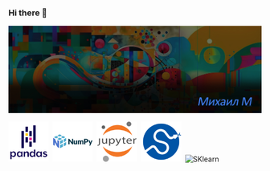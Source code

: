 ### Hi there 👋
[![Mikhail's GitHub Banner](./header.jpg)](https://stepik.org/users/489738589/profile)

<!--
**maryginm/maryginm** is a ✨ _special_ ✨ repository because its `README.md` (this file) appears on your GitHub profile.

Here are some ideas to get you started:

- 🔭 I’m currently working on ...
- 🌱 I’m currently learning ...
- 👯 I’m looking to collaborate on ...
- 🤔 I’m looking for help with ...
- 💬 Ask me about ...
- 📫 How to reach me: ...
- 😄 Pronouns: ...
- ⚡ Fun fact: ...
-->
<div>
  <img src='https://github.com/devicons/devicon/blob/55609aa5bd817ff167afce0d965585c92040787a/icons/pandas/pandas-original-wordmark.svg' title="Pandas" alt="Pandas" width="80" height="80"/>&nbsp;
<img src='https://github.com/devicons/devicon/blob/55609aa5bd817ff167afce0d965585c92040787a/icons/numpy/numpy-original-wordmark.svg'
title="Numpy" alt="Numpy" width="80" height="80"/>&nbsp;
<img src='https://github.com/devicons/devicon/blob/55609aa5bd817ff167afce0d965585c92040787a/icons/jupyter/jupyter-original-wordmark.svg'
title="Jupyter" alt="Jupyter" width="80" height="80"/>&nbsp;
<img src='https://raw.githubusercontent.com/scipy/scipy/main/doc/source/_static/logo.svg'
title="Scipy" alt="Scipy" width="80" height="80"/>&nbsp;
<img src='https://raw.githubusercontent.com/scikit-learn/scikit-learn/main/doc/logos/scikit-learn-logo.png'
title="SKlearn" alt="SKlearn" width="160" height="80"/>&nbsp;

</div>
  
